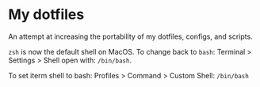 # My dotfiles

An attempt at increasing the portability of my dotfiles, configs, and scripts.

`zsh` is now the default shell on MacOS.
To change back to `bash`: Terminal > Settings > Shell open with: `/bin/bash`.

To set iterm shell to bash: Profiles > Command > Custom Shell: `/bin/bash`

